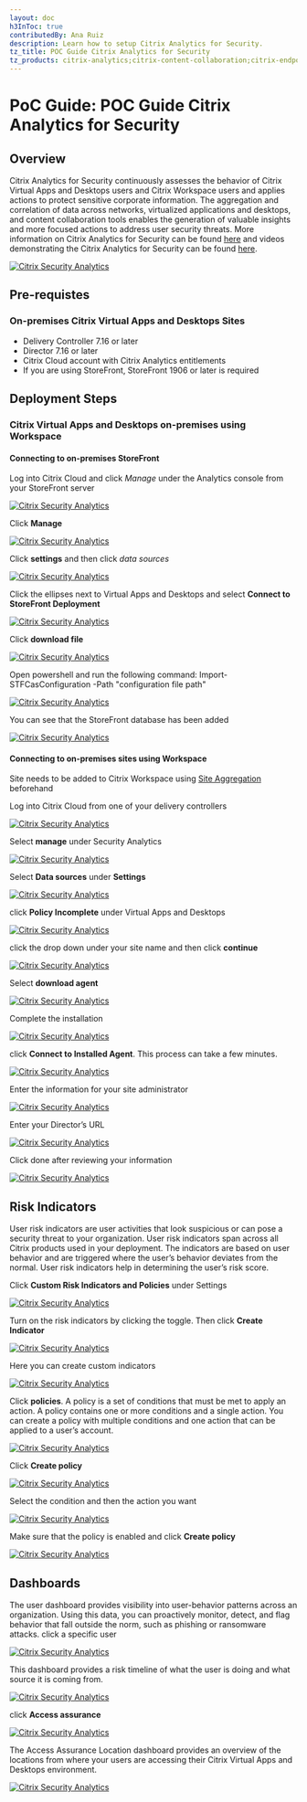 ```yaml
---
layout: doc
h3InToc: true
contributedBy: Ana Ruiz
description: Learn how to setup Citrix Analytics for Security.
tz_title: POC Guide Citrix Analytics for Security
tz_products: citrix-analytics;citrix-content-collaboration;citrix-endpoint-management;citrix-networking;citrix-secure-internet-access;citrix-secure-workspace-access;citrix-service-providers;citrix-virtual-apps-and-desktops-standard-for-azure;citrix-virtual-apps-and-desktops;citrix-workspace;google-cloud-platform;other;security;third-party-content
---
```

# PoC Guide: POC Guide Citrix Analytics for Security

## Overview

Citrix Analytics for Security continuously assesses the behavior of Citrix Virtual Apps and Desktops users and Citrix Workspace users and applies actions to protect sensitive corporate information. The aggregation and correlation of data across networks, virtualized applications and desktops, and content collaboration tools enables the generation of valuable insights and more focused actions to address user security threats. More information on Citrix Analytics for Security can be found [here](/en-us/tech-zone/learn/tech-briefs/analytics.html) and videos demonstrating the Citrix Analytics for Security can be found [here](/en-us/tech-zone/learn/tech-insights/security-analytics.html).

[![Citrix Security Analytics](/en-us/tech-zone/learn/media/poc-guides_security-analytics_1.png)](/en-us/tech-zone/learn/media/poc-guides_security-analytics_1.png)

## Pre-requistes

### On-premises Citrix Virtual Apps and Desktops Sites

-  Delivery Controller 7.16 or later
-  Director 7.16 or later
-  Citrix Cloud account with Citrix Analytics entitlements
-  If you are using StoreFront, StoreFront 1906 or later is required

## Deployment Steps

### Citrix Virtual Apps and Desktops on-premises using Workspace

#### Connecting to on-premises StoreFront

Log into Citrix Cloud and click *Manage* under the Analytics console from your StoreFront server

[![Citrix Security Analytics](/en-us/tech-zone/learn/media/poc-guides_security-analytics_2.png)](/en-us/tech-zone/learn/media/poc-guides_security-analytics_2.png)

Click **Manage**

[![Citrix Security Analytics](/en-us/tech-zone/learn/media/poc-guides_security-analytics_3.png)](/en-us/tech-zone/learn/media/poc-guides_security-analytics_3.png)

Click **settings** and then click *data sources*

[![Citrix Security Analytics](/en-us/tech-zone/learn/media/poc-guides_security-analytics_4.png)](/en-us/tech-zone/learn/media/poc-guides_security-analytics_4.png)

Click the ellipses next to Virtual Apps and Desktops and select **Connect to StoreFront Deployment**

[![Citrix Security Analytics](/en-us/tech-zone/learn/media/poc-guides_security-analytics_5.png)](/en-us/tech-zone/learn/media/poc-guides_security-analytics_5.png)

Click **download file**

[![Citrix Security Analytics](/en-us/tech-zone/learn/media/poc-guides_security-analytics_6.png)](/en-us/tech-zone/learn/media/poc-guides_security-analytics_6.png)

Open powershell and run the following command: Import-STFCasConfiguration -Path "configuration file path"

[![Citrix Security Analytics](/en-us/tech-zone/learn/media/poc-guides_security-analytics_7.png)](/en-us/tech-zone/learn/media/poc-guides_security-analytics_7.png)

You can see that the StoreFront database has been added

[![Citrix Security Analytics](/en-us/tech-zone/learn/media/poc-guides_security-analytics_8.png)](/en-us/tech-zone/learn/media/poc-guides_security-analytics_8.png)

#### Connecting to on-premises sites using Workspace

Site needs to be added to Citrix Workspace using [Site Aggregation](/en-us/citrix-workspace/add-on-premises-site) beforehand

Log into Citrix Cloud from one of your delivery controllers

[![Citrix Security Analytics](/en-us/tech-zone/learn/media/poc-guides_security-analytics_9.png)](/en-us/tech-zone/learn/media/poc-guides_security-analytics_9.png)

Select **manage** under Security Analytics

[![Citrix Security Analytics](/en-us/tech-zone/learn/media/poc-guides_security-analytics_10.png)](/en-us/tech-zone/learn/media/poc-guides_security-analytics_10.png)

Select **Data sources** under **Settings**

[![Citrix Security Analytics](/en-us/tech-zone/learn/media/poc-guides_security-analytics_11.png)](/en-us/tech-zone/learn/media/poc-guides_security-analytics_11.png)

click **Policy Incomplete** under Virtual Apps and Desktops

[![Citrix Security Analytics](/en-us/tech-zone/learn/media/poc-guides_security-analytics_12.png)](/en-us/tech-zone/learn/media/poc-guides_security-analytics_12.png)

click the drop down under your site name and then click **continue**

[![Citrix Security Analytics](/en-us/tech-zone/learn/media/poc-guides_security-analytics_13.png)](/en-us/tech-zone/learn/media/poc-guides_security-analytics_13.png)

Select **download agent**

[![Citrix Security Analytics](/en-us/tech-zone/learn/media/poc-guides_security-analytics_14.png)](/en-us/tech-zone/learn/media/poc-guides_security-analytics_14.png)

Complete the installation

[![Citrix Security Analytics](/en-us/tech-zone/learn/media/poc-guides_security-analytics_15.png)](/en-us/tech-zone/learn/media/poc-guides_security-analytics_15.png)

click **Connect to Installed Agent**. This process can take a few minutes.

[![Citrix Security Analytics](/en-us/tech-zone/learn/media/poc-guides_security-analytics_16.png)](/en-us/tech-zone/learn/media/poc-guides_security-analytics_16.png)

Enter the information for your site administrator

[![Citrix Security Analytics](/en-us/tech-zone/learn/media/poc-guides_security-analytics_17.png)](/en-us/tech-zone/learn/media/poc-guides_security-analytics_17.png)

Enter your Director’s URL

[![Citrix Security Analytics](/en-us/tech-zone/learn/media/poc-guides_security-analytics_18.png)](/en-us/tech-zone/learn/media/poc-guides_security-analytics_18.png)

Click done after reviewing your information

[![Citrix Security Analytics](/en-us/tech-zone/learn/media/poc-guides_security-analytics_19.png)](/en-us/tech-zone/learn/media/poc-guides_security-analytics_19.png)

## Risk Indicators

User risk indicators are user activities that look suspicious or can pose a security threat to your organization. User risk indicators span across all Citrix products used in your deployment. The indicators are based on user behavior and are triggered where the user’s behavior deviates from the normal. User risk indicators help in determining the user’s risk score.

Click **Custom Risk Indicators and Policies** under Settings

[![Citrix Security Analytics](/en-us/tech-zone/learn/media/poc-guides_security-analytics_20.png)](/en-us/tech-zone/learn/media/poc-guides_security-analytics_20.png)

Turn on the risk indicators by clicking the toggle. Then click **Create Indicator**

[![Citrix Security Analytics](/en-us/tech-zone/learn/media/poc-guides_security-analytics_21.png)](/en-us/tech-zone/learn/media/poc-guides_security-analytics_21.png)

Here you can create custom indicators

[![Citrix Security Analytics](/en-us/tech-zone/learn/media/poc-guides_security-analytics_22.png)](/en-us/tech-zone/learn/media/poc-guides_security-analytics_22.png)

Click **policies**. A policy is a set of conditions that must be met to apply an action. A policy contains one or more conditions and a single action. You can create a policy with multiple conditions and one action that can be applied to a user’s account.

[![Citrix Security Analytics](/en-us/tech-zone/learn/media/poc-guides_security-analytics_23.png)](/en-us/tech-zone/learn/media/poc-guides_security-analytics_23.png)

Click **Create policy**

[![Citrix Security Analytics](/en-us/tech-zone/learn/media/poc-guides_security-analytics_24.png)](/en-us/tech-zone/learn/media/poc-guides_security-analytics_24.png)

Select the condition and then the action you want

[![Citrix Security Analytics](/en-us/tech-zone/learn/media/poc-guides_security-analytics_25.png)](/en-us/tech-zone/learn/media/poc-guides_security-analytics_25.png)

Make sure that the policy is enabled and click **Create policy**

[![Citrix Security Analytics](/en-us/tech-zone/learn/media/poc-guides_security-analytics_26.png)](/en-us/tech-zone/learn/media/poc-guides_security-analytics_26.png)

## Dashboards

The user dashboard provides visibility into user-behavior patterns across an organization. Using this data, you can proactively monitor, detect, and flag behavior that fall outside the norm, such as phishing or ransomware attacks.
click a specific user

[![Citrix Security Analytics](/en-us/tech-zone/learn/media/poc-guides_security-analytics_27.png)](/en-us/tech-zone/learn/media/poc-guides_security-analytics_27.png)

This dashboard provides a risk timeline of what the user is doing and what source it is coming from.

[![Citrix Security Analytics](/en-us/tech-zone/learn/media/poc-guides_security-analytics_28.png)](/en-us/tech-zone/learn/media/poc-guides_security-analytics_28.png)

click **Access assurance**

[![Citrix Security Analytics](/en-us/tech-zone/learn/media/poc-guides_security-analytics_29.png)](/en-us/tech-zone/learn/media/poc-guides_security-analytics_29.png)

The Access Assurance Location dashboard provides an overview of the locations from where your users are accessing their Citrix Virtual Apps and Desktops environment.

[![Citrix Security Analytics](/en-us/tech-zone/learn/media/poc-guides_security-analytics_30.png)](/en-us/tech-zone/learn/media/poc-guides_security-analytics_30.png)
